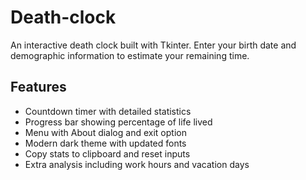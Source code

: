 # Death-clock

An interactive death clock built with Tkinter. Enter your birth date and demographic information to estimate your remaining time.

## Features
- Countdown timer with detailed statistics
- Progress bar showing percentage of life lived
- Menu with About dialog and exit option
- Modern dark theme with updated fonts
- Copy stats to clipboard and reset inputs
- Extra analysis including work hours and vacation days
